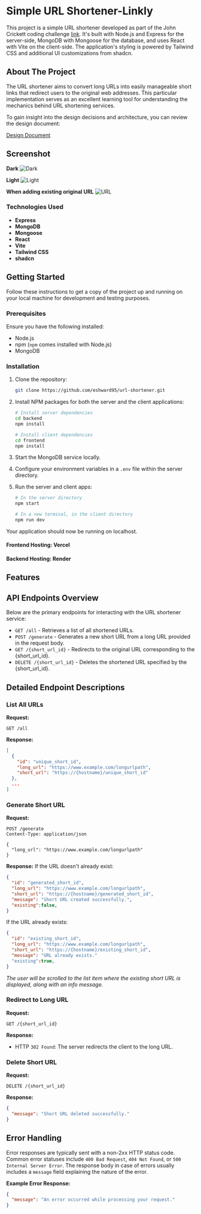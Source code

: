 # Simple URL Shortener-Linkly

This project is a simple URL shortener developed as part of the John Crickett coding challenge [link](https://codingchallenges.fyi/challenges/challenge-url-shortener/). It's built with Node.js and Express for the server-side, MongoDB with Mongoose for the database, and uses React with Vite on the client-side. The application's styling is powered by Tailwind CSS and additional UI customizations from shadcn.

## About The Project

The URL shortener aims to convert long URLs into easily manageable short links that redirect users to the original web addresses. This particular implementation serves as an excellent learning tool for understanding the mechanics behind URL shortening services.

To gain insight into the design decisions and architecture, you can review the design document:

[Design Document](https://sheer-guitar-599.notion.site/URL-Shortener-a4dd3a3a3117421fbe6263c2d184862c?pvs=4)

## Screenshot
**Dark**
![Dark](https://github.com/eshward95/url-shortener/blob/main/frontend/screenshots/dark.png?raw=true)

**Light**
![Light](https://github.com/eshward95/url-shortener/blob/main/frontend/screenshots/light.png?raw=true)

**When adding existing original URL**
![URL](https://github.com/eshward95/url-shortener/blob/main/frontend/screenshots/existing-url.png?raw=true)


### Technologies Used

- **Express**
- **MongoDB** 
- **Mongoose**
- **React**
- **Vite**
- **Tailwind CSS**
- **shadcn**

## Getting Started

Follow these instructions to get a copy of the project up and running on your local machine for development and testing purposes.

### Prerequisites

Ensure you have the following installed:
- Node.js
- npm (`npm` comes installed with Node.js)
- MongoDB

### Installation

1. Clone the repository:
   ```sh
   git clone https://github.com/eshward95/url-shortener.git
   ```

2. Install NPM packages for both the server and the client applications:
   ```sh
   # Install server dependencies
   cd backend
   npm install

   # Install client dependencies
   cd frontend
   npm install
   ```

3. Start the MongoDB service locally.

4. Configure your environment variables in a `.env` file within the server directory.

5. Run the server and client apps:
   ```sh
   # In the server directory
   npm start

   # In a new terminal, in the client directory
   npm run dev
   ```

Your application should now be running on localhost.

#### Frontend Hosting: Vercel
#### Backend Hosting: Render

## Features

## API Endpoints Overview

Below are the primary endpoints for interacting with the URL shortener service:

- `GET /all` - Retrieves a list of all shortened URLs.
- `POST /generate` - Generates a new short URL from a long URL provided in the request body.
- `GET /{short_url_id}` - Redirects to the original URL corresponding to the {short_url_id}.
- `DELETE /{short_url_id}` - Deletes the shortened URL specified by the {short_url_id}.

## Detailed Endpoint Descriptions

### List All URLs

**Request:**
```
GET /all
```

**Response:**
```json
[
  {
    "id": "unique_short_id",
    "long_url": "https://www.example.com/longurlpath",
    "short_url": "https://{hostname}/unique_short_id"
  },
  ...
]
```

### Generate Short URL

**Request:**
```
POST /generate
Content-Type: application/json

{
  "long_url": "https://www.example.com/longurlpath"
}
```

**Response:**
If the URL doesn't already exist:

```json
{
  "id": "generated_short_id",
  "long_url": "https://www.example.com/longurlpath",
  "short_url": "https://{hostname}/generated_short_id",
  "message": "Short URL created successfully.",
  "existing":false,
}
```

If the URL already exists:

```json
{
  "id": "existing_short_id",
  "long_url": "https://www.example.com/longurlpath",
  "short_url": "https://{hostname}/existing_short_id",
  "message": "URL already exists."
  "existing":true,
}
```
*The user will be scrolled to the list item where the existing short URL is displayed, along with an info message.*

### Redirect to Long URL

**Request:**
```
GET /{short_url_id}
```

**Response:**
- HTTP `302 Found`: The server redirects the client to the long URL.

### Delete Short URL

**Request:**
```
DELETE /{short_url_id}
```

**Response:**
```json
{
  "message": "Short URL deleted successfully."
}
```

## Error Handling

Error responses are typically sent with a non-2xx HTTP status code. Common error statuses include `400 Bad Request`, `404 Not Found`, or `500 Internal Server Error`. The response body in case of errors usually includes a `message` field explaining the nature of the error.

**Example Error Response:**
```json
{
  "message": "An error occurred while processing your request."
}
```

